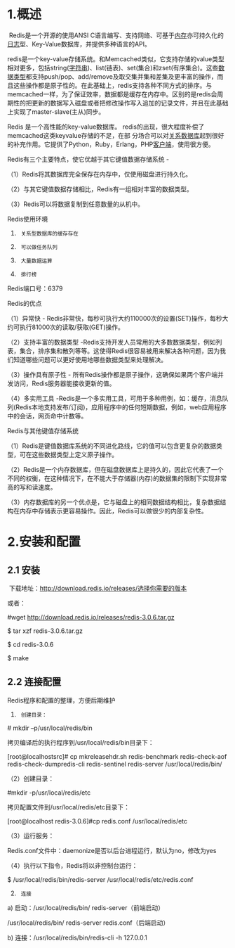 # 1.概述

​         Redis是一个开源的使用ANSI C语言编写、支持网络、可基于[内存](http://baike.so.com/doc/176561.html)亦可持久化的[日志](http://baike.so.com/doc/2611918.html)型、Key-Value数据库，并提供多种语言的API。

​      redis是一个key-value存储系统。和Memcached类似，它支持存储的value类型相对更多，包括string([字符串](http://baike.so.com/doc/630752.html))、list(链表)、set(集合)和zset(有序集合)。这些[数据类型](http://baike.so.com/doc/1933730.html)都支持push/pop、add/remove及取交集并集和差集及更丰富的操作，而且这些操作都是原子性的。在此基础上，redis支持各种不同方式的排序。与memcached一样，为了保证效率，数据都是缓存在内存中。区别的是redis会周期性的把更新的数据写入磁盘或者把修改操作写入追加的记录文件，并且在此基础上实现了master-slave(主从)同步。

Redis 是一个高性能的key-value数据库。 redis的出现，很大程度补偿了memcached这类keyvalue存储的不足，在部 分场合可以对[关系数据库](http://baike.so.com/doc/2023251.html)起到很好的补充作用。它提供了Python，Ruby，Erlang，PHP[客户端](http://baike.so.com/doc/4889711.html)，使用很方便。

Redis有三个主要特点，使它优越于其它键值数据存储系统 -

（1）Redis将其数据库完全保存在内存中，仅使用磁盘进行持久化。

（2）与其它键值数据存储相比，Redis有一组相对丰富的数据类型。

（3）Redis可以将数据复制到任意数量的从机中。

Redis使用环境

1.      关系型数据库的缓存存在

2.      可以做任务队列

3.      大量数据运算

4.      排行榜

Redis端口号：6379

Redis的优点

（1）异常快 - Redis非常快，每秒可执行大约110000次的设置(SET)操作，每秒大约可执行81000次的读取/获取(GET)操作。

（2）支持丰富的数据类型 -Redis支持开发人员常用的大多数数据类型，例如列表，集合，排序集和散列等等。这使得Redis很容易被用来解决各种问题，因为我们知道哪些问题可以更好使用地哪些数据类型来处理解决。

（3）操作具有原子性 - 所有Redis操作都是原子操作，这确保如果两个客户端并发访问，Redis服务器能接收更新的值。

（4）多实用工具 -Redis是一个多实用工具，可用于多种用例，如：缓存，消息队列(Redis本地支持发布/订阅)，应用程序中的任何短期数据，例如，web应用程序中的会话，网页命中计数等。

Redis与其他键值存储系统

（1）Redis是键值数据库系统的不同进化路线，它的值可以包含更复杂的数据类型，可在这些数据类型上定义原子操作。

（2）Redis是一个内存数据库，但在磁盘数据库上是持久的，因此它代表了一个不同的权衡，在这种情况下，在不能大于存储器(内存)的数据集的限制下实现非常高的写和读速度。

（3）内存数据库的另一个优点是，它与磁盘上的相同数据结构相比，复杂数据结构在内存中存储表示更容易操作。因此，Redis可以做很少的内部复杂性。

# 2.安装和配置

## 2.1 安装

​         下载地址：http://download.redis.io/releases/选择你需要的版本

或者：

\#wget http://download.redis.io/releases/redis-3.0.6.tar.gz

$ tar xzf redis-3.0.6.tar.gz

$ cd redis-3.0.6

$ make

## 2.2 连接配置

Redis程序和配置的整理，方便后期维护

1.      创建目录：

\# mkdir –p/usr/local/redis/bin

拷贝编译后的执行程序到/usr/local/redis/bin目录下：

[root@localhostsrc]# cp mkreleasehdr.sh redis-benchmark redis-check-aof redis-check-dumpredis-cli redis-sentinel redis-server /usr/local/redis/bin/

（2）创建目录：

\#mkdir -p/usr/local/redis/etc

拷贝配置文件到/usr/local/redis/etc目录下：

[root@localhost redis-3.0.6]#cp redis.conf /usr/local/redis/etc

（3）运行服务：

 Redis.conf文件中：daemonize是否以后台进程运行，默认为no，修改为yes

（4）执行以下指令，Redis将以非控制台运行：

$ /usr/local/redis/bin/redis-server    /usr/local/redis/etc/redis.conf

2.      连接

a)        启动：/usr/local/redis/bin/ redis-server（前端启动）

/usr/local/redis/bin/ redis-server redis.conf（后端启动）

b)        连接：/usr/local/redis/bin/redis-cli -h 127.0.0.1
